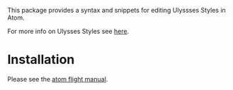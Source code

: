 This package provides a syntax and snippets for editing Ulyssses Styles in Atom.

For more info on Ulysses Styles see [here](http://ww.ulyssesapp.com/styles/index.html).

# Installation

Please see the [atom flight manual](https://flight-manual.atom.io/using-atom/sections/atom-packages/).

